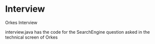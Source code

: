 # Interview
Orkes Interview

interview.java has the code for the SearchEngine question asked in the technical screen of Orkes
